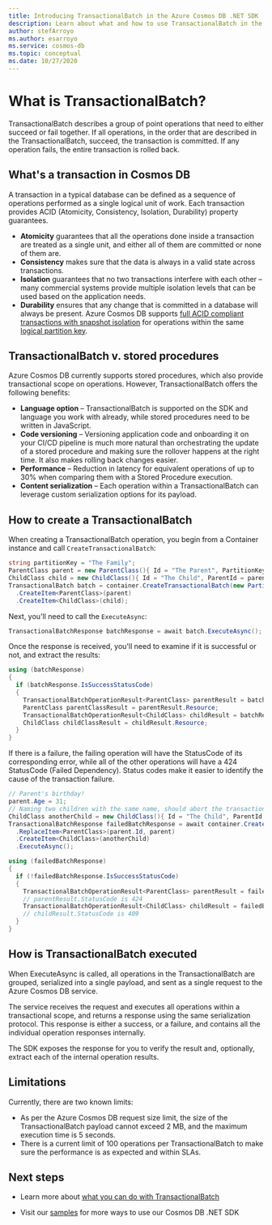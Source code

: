 ```yaml
---
title: Introducing TransactionalBatch in the Azure Cosmos DB .NET SDK
description: Learn about what and how to use TransactionalBatch in the Azure Cosmos DB .NET SDK
author: stefArroyo 
ms.author: esarroyo
ms.service: cosmos-db
ms.topic: conceptual
ms.date: 10/27/2020
---
```


# What is TransactionalBatch?

TransactionalBatch describes a group of point operations that need to either succeed or fail together. If all operations, in the order that are described in the TransactionalBatch, succeed, the transaction is committed. If any operation fails, the entire transaction is rolled back.

## What's a transaction in Cosmos DB

A transaction in a typical database can be defined as a sequence of operations performed as a single logical unit of work. Each transaction provides ACID (Atomicity, Consistency, Isolation, Durability) property guarantees.

* **Atomicity** guarantees that all the operations done inside a transaction are treated as a single unit, and either all of them are committed or none of them are.
* **Consistency** makes sure that the data is always in a valid state across transactions.
* **Isolation** guarantees that no two transactions interfere with each other – many commercial systems provide multiple isolation levels that can be used based on the application needs.
* **Durability** ensures that any change that is committed in a database will always be present.
Azure Cosmos DB supports [full ACID compliant transactions with snapshot isolation](database-transactions-optimistic-concurrency.md) for operations within the same [logical partition key](partitioning-overview.md).

## TransactionalBatch v. stored procedures

Azure Cosmos DB currently supports stored procedures, which also provide transactional scope on operations. However, TransactionalBatch offers the following benefits:

* **Language option** – TransactionalBatch is supported on the SDK and language you work with already, while stored procedures need to be written in JavaScript.
* **Code versioning** – Versioning application code and onboarding it on your CI/CD pipeline is much more natural than orchestrating the update of a stored procedure and making sure the rollover happens at the right time. It also makes rolling back changes easier.
* **Performance** – Reduction in latency for equivalent operations of up to 30% when comparing them with a Stored Procedure execution.
* **Content serialization** – Each operation within a TransactionalBatch can leverage custom serialization options for its payload.

## How to create a TransactionalBatch

When creating a TransactionalBatch operation, you begin from a Container instance and call `CreateTransactionalBatch`:

```csharp
string partitionKey = "The Family";
ParentClass parent = new ParentClass(){ Id = "The Parent", PartitionKey = partitionKey, Name = "John", Age = 30 }; 
ChildClass child = new ChildClass(){ Id = "The Child", ParentId = parent.Id, PartitionKey = partitionKey }; 
TransactionalBatch batch = container.CreateTransactionalBatch(new PartitionKey(parent.PartitionKey)) 
  .CreateItem<ParentClass>(parent)
  .CreateItem<ChildClass>(child);
```

Next, you'll need to call the `ExecuteAsync`:

```csharp
TransactionalBatchResponse batchResponse = await batch.ExecuteAsync();
```

Once the response is received, you'll need to examine if it is successful or not, and extract the results:

```csharp
using (batchResponse)
{
  if (batchResponse.IsSuccessStatusCode)
  {
    TransactionalBatchOperationResult<ParentClass> parentResult = batchResponse.GetOperationResultAtIndex<ParentClass>(0);
    ParentClass parentClassResult = parentResult.Resource;
    TransactionalBatchOperationResult<ChildClass> childResult = batchResponse.GetOperationResultAtIndex<ChildClass>(1);
    ChildClass childClassResult = childResult.Resource;
  }
}
```

If there is a failure, the failing operation will have the StatusCode of its corresponding error, while all of the other operations will have a 424 StatusCode (Failed Dependency). Status codes make it easier to identify the cause of the transaction failure.

```csharp
// Parent's birthday!
parent.Age = 31;
// Naming two children with the same name, should abort the transaction
ChildClass anotherChild = new ChildClass(){ Id = "The Child", ParentId = parent.Id, PartitionKey = partitionKey };
TransactionalBatchResponse failedBatchResponse = await container.CreateTransactionalBatch(new PartitionKey(partitionKey))
  .ReplaceItem<ParentClass>(parent.Id, parent)
  .CreateItem<ChildClass>(anotherChild)
  .ExecuteAsync();

using (failedBatchResponse)
{
  if (!failedBatchResponse.IsSuccessStatusCode)
  {
    TransactionalBatchOperationResult<ParentClass> parentResult = failedBatchResponse.GetOperationResultAtIndex<ParentClass>(0);
    // parentResult.StatusCode is 424
    TransactionalBatchOperationResult<ChildClass> childResult = failedBatchResponse.GetOperationResultAtIndex<ChildClass>(1);
    // childResult.StatusCode is 409
  }
}
```

## How is TransactionalBatch executed

When ExecuteAsync is called, all operations in the TransactionalBatch are grouped, serialized into a single payload, and sent as a single request to the Azure Cosmos DB service.

The service receives the request and executes all operations within a transactional scope, and returns a response using the same serialization protocol. This response is either a success, or a failure, and contains all the individual operation responses internally.

The SDK exposes the response for you to verify the result and, optionally, extract each of the internal operation results.

## Limitations

Currently, there are two known limits:

* As per the Azure Cosmos DB request size limit, the size of the TransactionalBatch payload cannot exceed 2 MB, and the maximum execution time is 5 seconds.
* There is a current limit of 100 operations per TransactionalBatch to make sure the performance is as expected and within SLAs.

## Next steps

* Learn more about [what you can do with TransactionalBatch](https://github.com/Azure/azure-cosmos-dotnet-v3/tree/master/Microsoft.Azure.Cosmos.Samples/Usage/TransactionalBatch)

* Visit our [samples](sql-api-dotnet-v3sdk-samples.md) for more ways to use our Cosmos DB .NET SDK